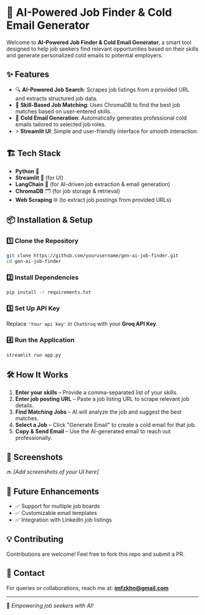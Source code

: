 # 🚀 AI-Powered Job Finder & Cold Email Generator

Welcome to **AI-Powered Job Finder & Cold Email Generator**, a smart tool designed to help job seekers find relevant opportunities based on their skills and generate personalized cold emails to potential employers. 

## ✨ Features
- 🔍 **AI-Powered Job Search**: Scrapes job listings from a provided URL and extracts structured job data.
- 📌 **Skill-Based Job Matching**: Uses ChromaDB to find the best job matches based on user-entered skills.
- 📄 **Cold Email Generation**: Automatically generates professional cold emails tailored to selected job roles.
- ⚡ **Streamlit UI**: Simple and user-friendly interface for smooth interaction.

## 🏗️ Tech Stack
- **Python** 🐍
- **Streamlit** 🎨 (for UI)
- **LangChain** 🤖 (for AI-driven job extraction & email generation)
- **ChromaDB** 🗂️ (for job storage & retrieval)
- **Web Scraping** 🌐 (to extract job postings from provided URLs)

## 📦 Installation & Setup
### 1️⃣ Clone the Repository
```bash
git clone https://github.com/yourusername/gen-ai-job-finder.git
cd gen-ai-job-finder
```

### 2️⃣ Install Dependencies
```bash
pip install -r requirements.txt
```

### 3️⃣ Set Up API Key
Replace `'Your api key'` in `ChatGroq` with your **Groq API Key**.

### 4️⃣ Run the Application
```bash
streamlit run app.py
```

## 🛠️ How It Works
1. **Enter your skills** – Provide a comma-separated list of your skills.
2. **Enter job posting URL** – Paste a job listing URL to scrape relevant job details.
3. **Find Matching Jobs** – AI will analyze the job and suggest the best matches.
4. **Select a Job** – Click "Generate Email" to create a cold email for that job.
5. **Copy & Send Email** – Use the AI-generated email to reach out professionally.

## 📸 Screenshots
🔜 *[Add screenshots of your UI here]*

## 📌 Future Enhancements
- ✅ Support for multiple job boards
- ✅ Customizable email templates
- ✅ Integration with LinkedIn job listings

## 💡 Contributing
Contributions are welcome! Feel free to fork this repo and submit a PR.

## 📩 Contact
For queries or collaborations, reach me at: **[imfzkhn@gmail.com](mailto:imfzkhn@gmail.com)**

---
🚀 *Empowering job seekers with AI!*
